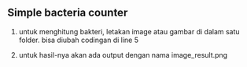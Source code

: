 ## Simple bacteria counter

1. untuk menghitung bakteri, letakan image atau gambar di dalam satu folder. bisa diubah codingan di line 5

2. untuk hasil-nya akan ada output dengan nama image_result.png
